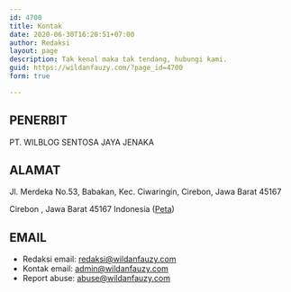 ```yaml
---
id: 4700
title: Kontak
date: 2020-06-30T16:20:51+07:00
author: Redaksi
layout: page
description: Tak kenal maka tak tendang, hubungi kami.
guid: https://wildanfauzy.com/?page_id=4700
form: true

---
```

## **PENERBIT** 

PT. WILBLOG SENTOSA JAYA JENAKA

## **ALAMAT**

<div itemprop="location" itemscope itemtype="http://schema.org/Organization" class="wp-block-jetpack-contact-info">
  <p>
    Jl. Merdeka No.53, Babakan, Kec. Ciwaringin, Cirebon, Jawa Barat 45167
  </p>
  
  <p>
    Cirebon ,&nbsp;Jawa Barat&nbsp;45167 Indonesia (<a href="https://maps.app.goo.gl/VbBgPihm5USbnTHW8" target="_blank" rel="noreferrer noopener">Peta</a>)
  </p>
</div>

<div itemprop="location" itemscope itemtype="http://schema.org/Organization" class="wp-block-jetpack-contact-info">
  <h2>
    <strong>EMAIL</strong>
  </h2>
  
  <ul>
    <li>
      Redaksi email: <a href="mailto:redaksi@wildanfauzy.com">redaksi@wildanfauzy.com</a>
    </li>
    <li>
      Kontak email: <a href="mailto:admin@wildanfauzy.com">admin@wildanfauzy.com</a>
    </li>
    <li>
      Report abuse: <a href="mailto:abuse@wildanfauzy.com">abuse@wildanfauzy.com</a>
    </li>
  </ul>